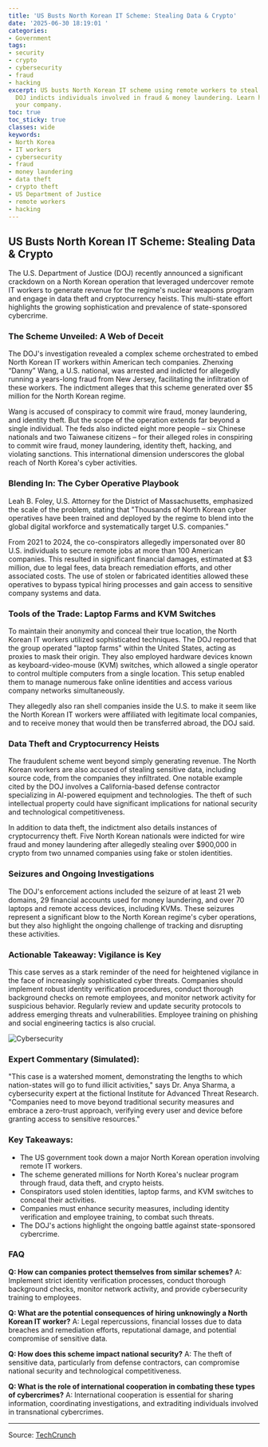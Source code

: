 ```yaml
---
title: 'US Busts North Korean IT Scheme: Stealing Data & Crypto'
date: '2025-06-30 18:19:01 '
categories:
- Government
tags:
- security
- crypto
- cybersecurity
- fraud
- hacking
excerpt: US busts North Korean IT scheme using remote workers to steal data & crypto.
  DOJ indicts individuals involved in fraud & money laundering. Learn how to protect
  your company.
toc: true
toc_sticky: true
classes: wide
keywords:
- North Korea
- IT workers
- cybersecurity
- fraud
- money laundering
- data theft
- crypto theft
- US Department of Justice
- remote workers
- hacking
---
```


## US Busts North Korean IT Scheme: Stealing Data & Crypto

The U.S. Department of Justice (DOJ) recently announced a significant crackdown on a North Korean operation that leveraged undercover remote IT workers to generate revenue for the regime's nuclear weapons program and engage in data theft and cryptocurrency heists. This multi-state effort highlights the growing sophistication and prevalence of state-sponsored cybercrime.

### The Scheme Unveiled: A Web of Deceit

The DOJ's investigation revealed a complex scheme orchestrated to embed North Korean IT workers within American tech companies. Zhenxing “Danny” Wang, a U.S. national, was arrested and indicted for allegedly running a years-long fraud from New Jersey, facilitating the infiltration of these workers. The indictment alleges that this scheme generated over $5 million for the North Korean regime.

Wang is accused of conspiracy to commit wire fraud, money laundering, and identity theft. But the scope of the operation extends far beyond a single individual. The feds also indicted eight more people – six Chinese nationals and two Taiwanese citizens – for their alleged roles in conspiring to commit wire fraud, money laundering, identity theft, hacking, and violating sanctions. This international dimension underscores the global reach of North Korea's cyber activities.

### Blending In: The Cyber Operative Playbook

Leah B. Foley, U.S. Attorney for the District of Massachusetts, emphasized the scale of the problem, stating that "Thousands of North Korean cyber operatives have been trained and deployed by the regime to blend into the global digital workforce and systematically target U.S. companies.”

From 2021 to 2024, the co-conspirators allegedly impersonated over 80 U.S. individuals to secure remote jobs at more than 100 American companies. This resulted in significant financial damages, estimated at $3 million, due to legal fees, data breach remediation efforts, and other associated costs. The use of stolen or fabricated identities allowed these operatives to bypass typical hiring processes and gain access to sensitive company systems and data.

### Tools of the Trade: Laptop Farms and KVM Switches

To maintain their anonymity and conceal their true location, the North Korean IT workers utilized sophisticated techniques. The DOJ reported that the group operated "laptop farms" within the United States, acting as proxies to mask their origin. They also employed hardware devices known as keyboard-video-mouse (KVM) switches, which allowed a single operator to control multiple computers from a single location. This setup enabled them to manage numerous fake online identities and access various company networks simultaneously.

They allegedly also ran shell companies inside the U.S. to make it seem like the North Korean IT workers were affiliated with legitimate local companies, and to receive money that would then be transferred abroad, the DOJ said.

### Data Theft and Cryptocurrency Heists

The fraudulent scheme went beyond simply generating revenue. The North Korean workers are also accused of stealing sensitive data, including source code, from the companies they infiltrated. One notable example cited by the DOJ involves a California-based defense contractor specializing in AI-powered equipment and technologies. The theft of such intellectual property could have significant implications for national security and technological competitiveness.

In addition to data theft, the indictment also details instances of cryptocurrency theft. Five North Korean nationals were indicted for wire fraud and money laundering after allegedly stealing over $900,000 in crypto from two unnamed companies using fake or stolen identities.

### Seizures and Ongoing Investigations

The DOJ's enforcement actions included the seizure of at least 21 web domains, 29 financial accounts used for money laundering, and over 70 laptops and remote access devices, including KVMs. These seizures represent a significant blow to the North Korean regime's cyber operations, but they also highlight the ongoing challenge of tracking and disrupting these activities.

### Actionable Takeaway: Vigilance is Key

This case serves as a stark reminder of the need for heightened vigilance in the face of increasingly sophisticated cyber threats. Companies should implement robust identity verification procedures, conduct thorough background checks on remote employees, and monitor network activity for suspicious behavior. Regularly review and update security protocols to address emerging threats and vulnerabilities. Employee training on phishing and social engineering tactics is also crucial.

![Cybersecurity](https://plus.unsplash.com/premium_photo-1661877737564-3dfd7282efcb?q=80&w=1500&auto=format&fit=crop&ixlib=rb-4.1.0&ixid=M3wxMjA3fDB8MHxwaG90by1wYWdlfHx8fGVufDB8fHx8fA%3D%3D)

### Expert Commentary (Simulated):

"This case is a watershed moment, demonstrating the lengths to which nation-states will go to fund illicit activities," says Dr. Anya Sharma, a cybersecurity expert at the fictional Institute for Advanced Threat Research. "Companies need to move beyond traditional security measures and embrace a zero-trust approach, verifying every user and device before granting access to sensitive resources."

### Key Takeaways:

*   The US government took down a major North Korean operation involving remote IT workers.
*   The scheme generated millions for North Korea's nuclear program through fraud, data theft, and crypto heists.
*   Conspirators used stolen identities, laptop farms, and KVM switches to conceal their activities.
*   Companies must enhance security measures, including identity verification and employee training, to combat such threats.
*   The DOJ's actions highlight the ongoing battle against state-sponsored cybercrime.

### FAQ

**Q: How can companies protect themselves from similar schemes?**
A: Implement strict identity verification processes, conduct thorough background checks, monitor network activity, and provide cybersecurity training to employees.

**Q: What are the potential consequences of hiring unknowingly a North Korean IT worker?**
A: Legal repercussions, financial losses due to data breaches and remediation efforts, reputational damage, and potential compromise of sensitive data.

**Q: How does this scheme impact national security?**
A: The theft of sensitive data, particularly from defense contractors, can compromise national security and technological competitiveness.

**Q: What is the role of international cooperation in combating these types of cybercrimes?**
A: International cooperation is essential for sharing information, coordinating investigations, and extraditing individuals involved in transnational cybercrimes.

---

Source: [TechCrunch](https://techcrunch.com/2025/06/30/us-government-takes-down-major-north-korean-remote-it-workers-operation/)